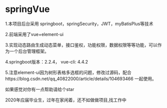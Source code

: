 # springVue
1.本项目后台采用 springboot，springSecurity，JWT，myBatisPlus等技术

2.前端采用了vue+element-ui

3.实现动态路由生成动态菜单，接口鉴权，功能权限，数据权限等等功能，可以作为一个后台管理框架。

4.springboot版本：2.2.4， vue-cli: 4.4.2

5.注意element-ui因为树形表格多选框的问题，修改过源码，配合https://blog.csdn.net/qq_40822000/article/details/104693466 一起使用。

如果感觉对你有一点帮助请给个star


2020年应届毕业生，过年在家闲着，还不如做做项目,找工作中
